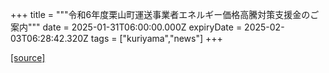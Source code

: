 +++
title = """令和6年度栗山町運送事業者エネルギー価格高騰対策支援金のご案内"""
date = 2025-01-31T06:00:00.000Z
expiryDate = 2025-02-03T06:28:42.320Z
tags = ["kuriyama","news"]
+++


[[source]](https://www.town.kuriyama.hokkaido.jp/soshiki/51/30090.html)
